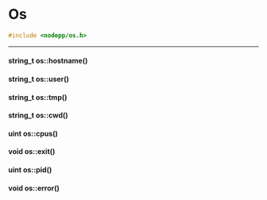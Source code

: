 <br>

# Os
```cpp
#include <nodepp/os.h>
```

<hr>

#### string_t os::hostname()

#### string_t os::user()

#### string_t os::tmp()

#### string_t os::cwd()

#### uint os::cpus()

#### void os::exit()

#### uint os::pid()

#### void os::error()

<br>